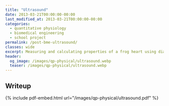 ```yaml
---
title: "Ultrasound"
date: 2013-03-21T00:00:00-00:00
last_modified_at: 2013-03-21T00:00:00-00:00
categories:
  - quantitative physiology
  - biomedical engineering
  - school project
permalink: /post-bme-ultrasound/
classes: wide
excerpt: Measuring and calculating properties of a frog heart using diagnostic ultrasound.
header:
  og_image: /images/qp-physical/ultrasound.webp
  teaser: /images/qp-physical/ultrasound.webp
---
```


## Writeup

{% include pdf-embed.html url="/images/qp-physical/ultrasound.pdf" %}
